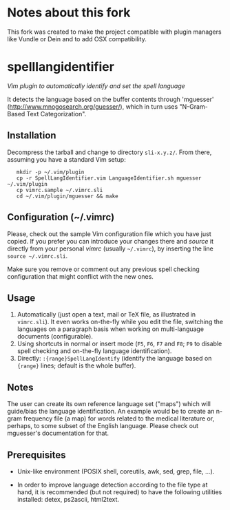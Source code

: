 Notes about this fork
=====================

This fork was created to make the project compatible with plugin managers
like Vundle or Dein and to add OSX compatibility.


spelllangidentifier
===================

*Vim plugin to automatically identify and set the spell language*

It detects the language based on the buffer contents through 'mguesser'
(http://www.mnogosearch.org/guesser/), which in turn uses "N-Gram-Based Text
Categorization".

Installation
------------

Decompress the tarball and change to directory `sli-x.y.z/`. From there,
assuming you have a standard Vim setup:

```
   mkdir -p ~/.vim/plugin
   cp -r SpellLangIdentifier.vim LanguageIdentifier.sh mguesser ~/.vim/plugin
   cp vimrc.sample ~/.vimrc.sli
   cd ~/.vim/plugin/mguesser && make
```


Configuration (~/.vimrc)
------------------------

Please, check out the sample Vim configuration file which you have just copied.
If you prefer you can introduce your changes there and *source* it directly
from your personal *vimrc* (usually `~/.vimrc`), by inserting the line `source
~/.vimrc.sli`.

Make sure you remove or comment out any previous spell checking configuration
that might conflict with the new ones.


Usage
-----

   1. Automatically (just open a text, mail or TeX file, as illustrated in `vimrc.sli`). It even works on-the-fly while you edit the file, switching the languages on a paragraph basis when working on multi-language documents (configurable).
   2. Using shortcuts in normal or insert mode (`F5`, `F6`, `F7` and `F8`; `F9` to disable spell checking and on-the-fly language identification).
   3. Directly: `:{range}SpellLangIdentify` (identify the language based on `{range}` lines; default is the whole buffer).


Notes
-----

The user can create its own reference language set ("maps") which will
guide/bias the language identification. An example would be to create an n-gram
frequency file (a map) for words related to the medical literature or, perhaps,
to some subset of the English language. Please check out mguesser's
documentation for that.


Prerequisites
-------------

   * Unix-like environment (POSIX shell, coreutils, awk, sed, grep, file, ...).

   * In order to improve language detection according to the file type at hand, it
is recommended (but not required) to have the following utilities installed:
detex, ps2ascii, html2text.
